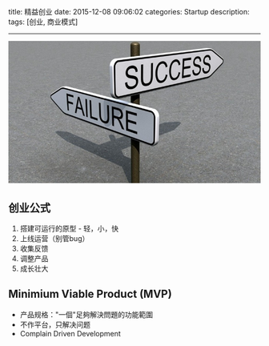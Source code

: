 title: 精益创业
date: 2015-12-08 09:06:02
categories: Startup
description:
tags: [创业, 商业模式]

---

![Lean Startup](https://raw.githubusercontent.com/sunblognuke/resources/master/hexo/success_vs_failure.jpg)

## 创业公式

1. 搭建可运行的原型 - 轻，小，快
2. 上线运营（别管bug）
3. 收集反馈
4. 调整产品
5. 成长壮大

## Minimium Viable Product (MVP)

- 产品规格："一個"足夠解決問題的功能範圍
- 不作平台，只解决问题
- Complain Driven Development
